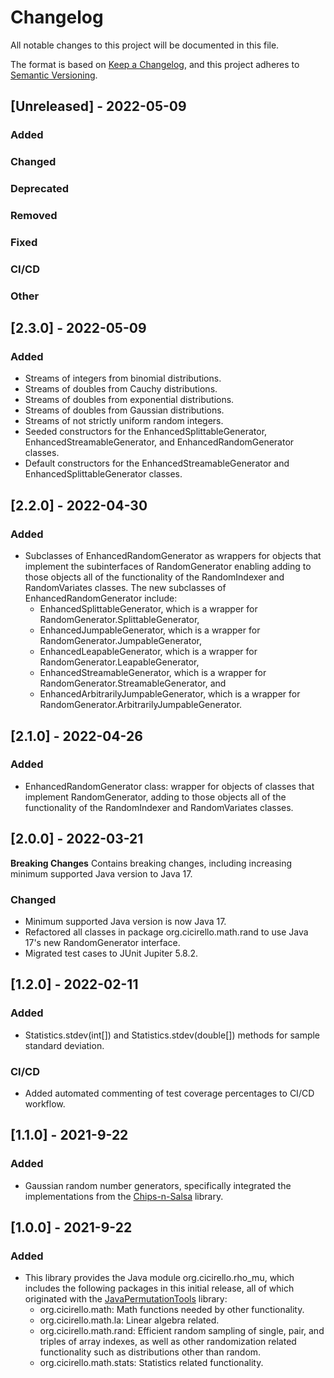 # Changelog
All notable changes to this project will be documented in this file.

The format is based on [Keep a Changelog](https://keepachangelog.com/en/1.0.0/),
and this project adheres to [Semantic Versioning](https://semver.org/spec/v2.0.0.html).

## [Unreleased] - 2022-05-09

### Added

### Changed

### Deprecated

### Removed

### Fixed

### CI/CD

### Other


## [2.3.0] - 2022-05-09

### Added
* Streams of integers from binomial distributions.
* Streams of doubles from Cauchy distributions.
* Streams of doubles from exponential distributions.
* Streams of doubles from Gaussian distributions.
* Streams of not strictly uniform random integers.
* Seeded constructors for the EnhancedSplittableGenerator, EnhancedStreamableGenerator, and
  EnhancedRandomGenerator classes.
* Default constructors for the EnhancedStreamableGenerator and EnhancedSplittableGenerator classes.


## [2.2.0] - 2022-04-30

### Added
* Subclasses of EnhancedRandomGenerator as wrappers for objects that implement the subinterfaces 
  of RandomGenerator enabling adding to those objects all of the functionality of the 
  RandomIndexer and RandomVariates classes. The new subclasses of EnhancedRandomGenerator include:
  * EnhancedSplittableGenerator, which is a wrapper for RandomGenerator.SplittableGenerator,
  * EnhancedJumpableGenerator, which is a wrapper for RandomGenerator.JumpableGenerator,
  * EnhancedLeapableGenerator, which is a wrapper for RandomGenerator.LeapableGenerator,
  * EnhancedStreamableGenerator, which is a wrapper for RandomGenerator.StreamableGenerator, and
  * EnhancedArbitrarilyJumpableGenerator, which is a wrapper for RandomGenerator.ArbitrarilyJumpableGenerator.


## [2.1.0] - 2022-04-26

### Added
* EnhancedRandomGenerator class: wrapper for objects of classes that implement RandomGenerator,
  adding to those objects all of the functionality of the RandomIndexer and RandomVariates classes.
  

## [2.0.0] - 2022-03-21

**Breaking Changes**
Contains breaking changes, including increasing minimum supported Java version to Java 17.

### Changed
* Minimum supported Java version is now Java 17.
* Refactored all classes in package org.cicirello.math.rand to use Java 17's new
  RandomGenerator interface.
* Migrated test cases to JUnit Jupiter 5.8.2.


## [1.2.0] - 2022-02-11

### Added
* Statistics.stdev(int[]) and Statistics.stdev(double[]) methods for sample standard deviation.

### CI/CD
* Added automated commenting of test coverage percentages to CI/CD workflow.


## [1.1.0] - 2021-9-22

### Added
* Gaussian random number generators, specifically integrated the implementations
  from the [Chips-n-Salsa](https://github.com/cicirello/Chips-n-Salsa) library.


## [1.0.0] - 2021-9-22

### Added
* This library provides the Java module org.cicirello.rho_mu, which includes the
  following packages in this initial release, all of which originated with the
  [JavaPermutationTools](https://github.com/cicirello/JavaPermutationTools) library:
  * org.cicirello.math: Math functions needed by other functionality.
  * org.cicirello.math.la: Linear algebra related.
  * org.cicirello.math.rand: Efficient random sampling of single, pair, and triples of array
    indexes, as well as other randomization related functionality such as distributions other
	than random.
  * org.cicirello.math.stats: Statistics related functionality.
